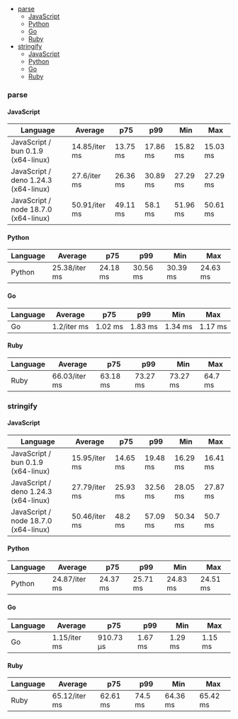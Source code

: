 - [parse](#json-parse)
    - [JavaScript](#json-parse-javascript)
    - [Python](#json-parse-python)
    - [Go](#json-parse-go)
    - [Ruby](#json-parse-ruby)
- [stringify](#json-stringify)
    - [JavaScript](#json-stringify-javascript)
    - [Python](#json-stringify-python)
    - [Go](#json-stringify-go)
    - [Ruby](#json-stringify-ruby)

### <a name="json-parse">parse</a>

#### <a name="json-parse-javascript">JavaScript</a>

| Language                             | Average       | p75      | p99      | Min      | Max      |
| ------------------------------------ | ------------- | -------- | -------- | -------- | -------- |
| JavaScript / bun 0.1.9 (x64-linux)   | 14.85/iter ms | 13.75 ms | 17.86 ms | 15.82 ms | 15.03 ms |
| JavaScript / deno 1.24.3 (x64-linux) | 27.6/iter ms  | 26.36 ms | 30.89 ms | 27.29 ms | 27.29 ms |
| JavaScript / node 18.7.0 (x64-linux) | 50.91/iter ms | 49.11 ms | 58.1 ms  | 51.96 ms | 50.61 ms |

#### <a name="json-parse-python">Python</a>

| Language | Average       | p75      | p99      | Min      | Max      |
| -------- | ------------- | -------- | -------- | -------- | -------- |
| Python   | 25.38/iter ms | 24.18 ms | 30.56 ms | 30.39 ms | 24.63 ms |

#### <a name="json-parse-go">Go</a>

| Language | Average     | p75     | p99     | Min     | Max     |
| -------- | ----------- | ------- | ------- | ------- | ------- |
| Go       | 1.2/iter ms | 1.02 ms | 1.83 ms | 1.34 ms | 1.17 ms |

#### <a name="json-parse-ruby">Ruby</a>

| Language | Average       | p75      | p99      | Min      | Max     |
| -------- | ------------- | -------- | -------- | -------- | ------- |
| Ruby     | 66.03/iter ms | 63.18 ms | 73.27 ms | 73.27 ms | 64.7 ms |

### <a name="json-stringify">stringify</a>

#### <a name="json-stringify-javascript">JavaScript</a>

| Language                             | Average       | p75      | p99      | Min      | Max      |
| ------------------------------------ | ------------- | -------- | -------- | -------- | -------- |
| JavaScript / bun 0.1.9 (x64-linux)   | 15.95/iter ms | 14.65 ms | 19.48 ms | 16.29 ms | 16.41 ms |
| JavaScript / deno 1.24.3 (x64-linux) | 27.79/iter ms | 25.93 ms | 32.56 ms | 28.05 ms | 27.87 ms |
| JavaScript / node 18.7.0 (x64-linux) | 50.46/iter ms | 48.2 ms  | 57.09 ms | 50.34 ms | 50.7 ms  |

#### <a name="json-stringify-python">Python</a>

| Language | Average       | p75      | p99      | Min      | Max      |
| -------- | ------------- | -------- | -------- | -------- | -------- |
| Python   | 24.87/iter ms | 24.37 ms | 25.71 ms | 24.83 ms | 24.51 ms |

#### <a name="json-stringify-go">Go</a>

| Language | Average      | p75       | p99     | Min     | Max     |
| -------- | ------------ | --------- | ------- | ------- | ------- |
| Go       | 1.15/iter ms | 910.73 µs | 1.67 ms | 1.29 ms | 1.15 ms |

#### <a name="json-stringify-ruby">Ruby</a>

| Language | Average       | p75      | p99     | Min      | Max      |
| -------- | ------------- | -------- | ------- | -------- | -------- |
| Ruby     | 65.12/iter ms | 62.61 ms | 74.5 ms | 64.36 ms | 65.42 ms |

